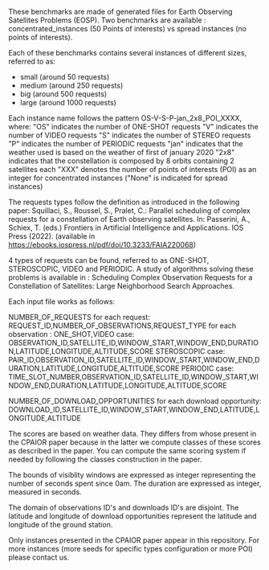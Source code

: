 These benchmarks are made of generated files for Earth Observing Satellites Problems (EOSP).
Two benchmarks are available : concentrated_instances (50 Points of interests) vs spread instances (no points of interests).

Each of these benchmarks contains several instances of different sizes, referred to as:
* 	small (around 50 requests)
* 	medium (around 250 requests)
* 	big (around 500 requests)
* 	large (around 1000 requests)

Each instance name follows the pattern OS-V-S-P-jan_2x8_POI_XXXX, where:
    "OS" indicates the number of ONE-SHOT requests
    "V" indicates the number of VIDEO requests
    "S" indicates the number of STEREO requests
    "P" indicates the number of PERIODIC requests
	"jan" indicates that the weather used is based on the weather of first of january 2020
	"2x8" indicates that the constellation is composed by 8 orbits containing 2 satellites each
	"XXX" denotes the number of points of interests (POI) as an integer for concentrated instances ("None" is indicated for spread instances)


The requests types follow the definition as introduced in the following paper: Squillaci, S., Roussel, S., Pralet, C.: Parallel scheduling of complex requests for
a constellation of Earth observing satellites. In: Passerini, A., Schiex, T. (eds.)
Frontiers in Artificial Intelligence and Applications. IOS Press (2022). (available in https://ebooks.iospress.nl/pdf/doi/10.3233/FAIA220068)

4 types of requests can be found, referred to as ONE-SHOT, STEROSCOPIC, VIDEO and PERIODIC.
A study of algorithms solving these problems is available in :
	Scheduling Complex Observation Requests for a Constellation of Satellites: Large Neighborhood Search Approaches.

Each input file works as follows:

NUMBER_OF_REQUESTS
for each request:
  REQUEST_ID,NUMBER_OF_OBSERVATIONS,REQUEST_TYPE
  for each observation :
    ONE_SHOT,VIDEO case:
      OBSERVATION_ID,SATELLITE_ID,WINDOW_START,WINDOW_END,DURATION,LATITUDE,LONGITUDE,ALTITUDE,SCORE
    STEROSCOPIC case:
      PAIR_ID,OBSERVATION_ID,SATELLITE_ID,WINDOW_START,WINDOW_END,DURATION,LATITUDE,LONGITUDE,ALTITUDE,SCORE
    PERIODIC case:
      TIME_SLOT_NUMBER,OBSERVATION_ID,SATELLITE_ID,WINDOW_START,WINDOW_END,DURATION,LATITUDE,LONGITUDE,ALTITUDE,SCORE


NUMBER_OF_DOWNLOAD_OPPORTUNITIES
for each download opportunity:
  DOWNLOAD_ID,SATELLITE_ID,WINDOW_START,WINDOW_END,LATITUDE,LONGITUDE,ALTITUDE


The scores are based on weather data. They differs from whose present in the CPAIOR paper because in the latter we compute classes of these scores as described in the paper.
You can compute the same scoring system if needed by following the classes construction in the paper.

The bounds of visiblity windows are expressed as integer representing the number of seconds spent since 0am.
The duration are expressed as integer, measured in seconds.

The domain of observations ID's and downloads ID's are disjoint.
The latitude and longitude of download opportunities represent the latitude and longitude of the ground station.

Only instances presented in the CPAIOR paper appear in this repository. For more instances (more seeds for specific types configuration or more POI) please contact us.
